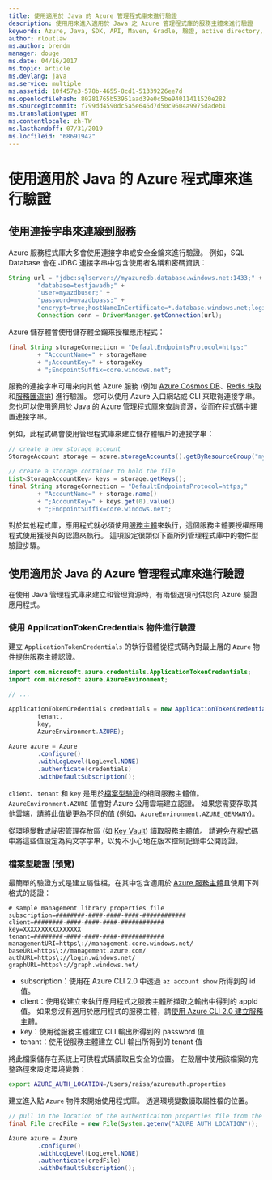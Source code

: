 ```yaml
---
title: 使用適用於 Java 的 Azure 管理程式庫來進行驗證
description: 使用用來進入適用於 Java 之 Azure 管理程式庫的服務主體來進行驗證
keywords: Azure, Java, SDK, API, Maven, Gradle, 驗證, active directory, 服務主體
author: rloutlaw
ms.author: brendm
manager: douge
ms.date: 04/16/2017
ms.topic: article
ms.devlang: java
ms.service: multiple
ms.assetid: 10f457e3-578b-4655-8cd1-51339226ee7d
ms.openlocfilehash: 80281765b53951aad39e0c5be94011411520e282
ms.sourcegitcommit: f799dd4590dc5a5e646d7d50c9604a9975dadeb1
ms.translationtype: HT
ms.contentlocale: zh-TW
ms.lasthandoff: 07/31/2019
ms.locfileid: "68691942"
---
```

# <a name="authenticate-with-the-azure-libraries-for-java"></a>使用適用於 Java 的 Azure 程式庫來進行驗證 

## <a name="connect-to-services-with-connection-strings"></a>使用連接字串來連線到服務

Azure 服務程式庫大多會使用連接字串或安全金鑰來進行驗證。 例如，SQL Database 會在 JDBC 連接字串中包含使用者名稱和密碼資訊：

```java
String url = "jdbc:sqlserver://myazuredb.database.windows.net:1433;" + 
        "database=testjavadb;" + 
        "user=myazdbuser;" +
        "password=myazdbpass;" +
        "encrypt=true;hostNameInCertificate=*.database.windows.net;loginTimeout=30;";
        Connection conn = DriverManager.getConnection(url);
```

Azure 儲存體會使用儲存體金鑰來授權應用程式：

```java
final String storageConnection = "DefaultEndpointsProtocol=https;"
        + "AccountName=" + storageName 
        + ";AccountKey=" + storageKey
        + ";EndpointSuffix=core.windows.net";
```

服務的連接字串可用來向其他 Azure 服務 (例如 [Azure Cosmos DB](https://docs.microsoft.com/azure/cosmos-db/sql-api-java-application#UseService)、[Redis 快取](https://docs.microsoft.com/azure/redis-cache/cache-java-get-started)和[服務匯流排](https://docs.microsoft.com/azure/service-bus-messaging/service-bus-java-how-to-use-queues)) 進行驗證。 您可以使用 Azure 入口網站或 CLI 來取得連接字串。  您也可以使用適用於 Java 的 Azure 管理程式庫來查詢資源，從而在程式碼中建置連接字串。 

例如，此程式碼會使用管理程式庫來建立儲存體帳戶的連接字串：

```java
// create a new storage account
StorageAccount storage = azure.storageAccounts().getByResourceGroup("myResourceGroup","myStorageAccount");

// create a storage container to hold the file
List<StorageAccountKey> keys = storage.getKeys();
final String storageConnection = "DefaultEndpointsProtocol=https;"
        + "AccountName=" + storage.name()
        + ";AccountKey=" + keys.get(0).value()
        + ";EndpointSuffix=core.windows.net";
```

對於其他程式庫，應用程式就必須使用[服務主體](https://docs.microsoft.com/azure/active-directory/develop/active-directory-application-objects)來執行，這個服務主體要授權應用程式使用獲授與的認證來執行。 這項設定很類似下面所列管理程式庫中的物件型驗證步驟。

<a name="mgmt-auth"></a>

##  <a name="authenticate-with-the-azure-management-libraries-for-java"></a>使用適用於 Java 的 Azure 管理程式庫來進行驗證

在使用 Java 管理程式庫來建立和管理資源時，有兩個選項可供您向 Azure 驗證應用程式。

### <a name="authenticate-with-an-applicationtokencredentials-object"></a>使用 ApplicationTokenCredentials 物件進行驗證

建立 `ApplicationTokenCredentials` 的執行個體從程式碼內對最上層的 `Azure` 物件提供服務主體認證。

```java
import com.microsoft.azure.credentials.ApplicationTokenCredentials;
import com.microsoft.azure.AzureEnvironment;

// ...

ApplicationTokenCredentials credentials = new ApplicationTokenCredentials(client, 
        tenant,
        key, 
        AzureEnvironment.AZURE);
        
Azure azure = Azure
        .configure()
        .withLogLevel(LogLevel.NONE)
        .authenticate(credentials)
        .withDefaultSubscription();
```

`client`、`tenant` 和 `key` 是用於[檔案型驗證](#mgmt-file)的相同服務主體值。 `AzureEnvironment.AZURE` 值會對 Azure 公用雲端建立認證。 如果您需要存取其他雲端，請將此值變更為不同的值 (例如，`AzureEnvironment.AZURE_GERMANY`)。  

 從環境變數或祕密管理存放區 (如 [Key Vault](/azure/key-vault/key-vault-whatis)) 讀取服務主體值。 請避免在程式碼中將這些值設定為純文字字串，以免不小心地在版本控制記錄中公開認證。   

<a name="mgmt-file"></a>

### <a name="file-based-authentication-preview"></a>檔案型驗證 (預覽)

最簡單的驗證方式是建立屬性檔，在其中包含適用於 [Azure 服務主體](https://docs.microsoft.com/azure/active-directory/develop/active-directory-application-objects)且使用下列格式的認證：

```text
# sample management library properties file
subscription=########-####-####-####-############
client=########-####-####-####-############
key=XXXXXXXXXXXXXXXX
tenant=########-####-####-####-############
managementURI=https\://management.core.windows.net/
baseURL=https\://management.azure.com/
authURL=https\://login.windows.net/
graphURL=https\://graph.windows.net/
```

- subscription：使用在 Azure CLI 2.0 中透過 `az account show` 所得到的 id  值。
- client：使用從建立來執行應用程式之服務主體所擷取之輸出中得到的 appId  值。 如果您沒有適用於應用程式的服務主體，請[使用 Azure CLI 2.0 建立服務主體](https://docs.microsoft.com/cli/azure/create-an-azure-service-principal-azure-cli)。
- key：使用從服務主體建立 CLI 輸出所得到的 password  值 
- tenant：使用從服務主體建立 CLI 輸出所得到的 tenant  值

將此檔案儲存在系統上可供程式碼讀取且安全的位置。 在殼層中使用該檔案的完整路徑來設定環境變數：

```bash
export AZURE_AUTH_LOCATION=/Users/raisa/azureauth.properties
```

建立進入點 `Azure` 物件來開始使用程式庫。 透過環境變數讀取屬性檔的位置。

```java
// pull in the location of the authenticaiton properties file from the environment 
final File credFile = new File(System.getenv("AZURE_AUTH_LOCATION"));

Azure azure = Azure
        .configure()
        .withLogLevel(LogLevel.NONE)
        .authenticate(credFile)
        .withDefaultSubscription();
```



